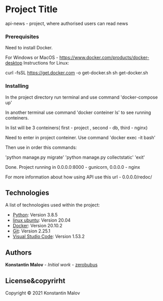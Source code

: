 
# Project Title
api-news - project, where authorised users can read news

### Prerequisites

Need to install Docker.

For Windows or MacOS  - https://www.docker.com/products/docker-desktop
Instructions for Linux:

curl -fsSL https://get.docker.com -o get-docker.sh
sh get-docker.sh 


### Installing

In the project directory run terminal and use command 'docker-compose up'

In another terminal use command 'docker conteiner ls' to see running conteiners.

In list will be 3 conteiners( first - project , second - db, third - nginx)

Need to enter in project conteiner. Use command 'docker exec -it <CONTAINER ID> bash'

Then use in order this commands:

'python manage.py migrate'
'python manage.py collectstatic'
'exit'

Done. Project running in 0.0.0.0:8000 - gunicorn, 0.0.0.0 - nginx

For more information about how using API use this url - 0.0.0.0/redoc/


## Technologies

A list of technologies used within the project:
* [Python](https://www.python.org/): Version 3.8.5
* [linux ubuntu](https://releases.ubuntu.com/20.04/): Version 20.04
* [Docker](https://www.docker.com/): Version 20.10.2
* [Git](https://git-scm.com/downloads): Version 2.25.1
* [Visual Studio Code](https://code.visualstudio.com/): Version 1.53.2

## Authors

**Konstantin Malov** - *Initial work* - [zerobubus](https://github.com/zerobubus)

## License&copyrirht

Copyright © 2021 Konstantin Malov



